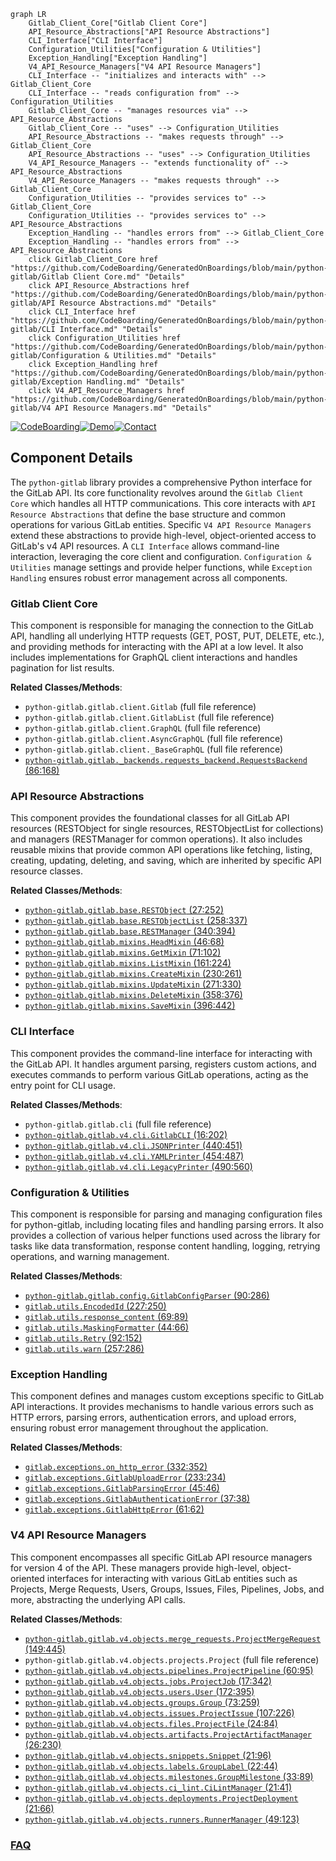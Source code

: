 ```mermaid
graph LR
    Gitlab_Client_Core["Gitlab Client Core"]
    API_Resource_Abstractions["API Resource Abstractions"]
    CLI_Interface["CLI Interface"]
    Configuration_Utilities["Configuration & Utilities"]
    Exception_Handling["Exception Handling"]
    V4_API_Resource_Managers["V4 API Resource Managers"]
    CLI_Interface -- "initializes and interacts with" --> Gitlab_Client_Core
    CLI_Interface -- "reads configuration from" --> Configuration_Utilities
    Gitlab_Client_Core -- "manages resources via" --> API_Resource_Abstractions
    Gitlab_Client_Core -- "uses" --> Configuration_Utilities
    API_Resource_Abstractions -- "makes requests through" --> Gitlab_Client_Core
    API_Resource_Abstractions -- "uses" --> Configuration_Utilities
    V4_API_Resource_Managers -- "extends functionality of" --> API_Resource_Abstractions
    V4_API_Resource_Managers -- "makes requests through" --> Gitlab_Client_Core
    Configuration_Utilities -- "provides services to" --> Gitlab_Client_Core
    Configuration_Utilities -- "provides services to" --> API_Resource_Abstractions
    Exception_Handling -- "handles errors from" --> Gitlab_Client_Core
    Exception_Handling -- "handles errors from" --> API_Resource_Abstractions
    click Gitlab_Client_Core href "https://github.com/CodeBoarding/GeneratedOnBoardings/blob/main/python-gitlab/Gitlab Client Core.md" "Details"
    click API_Resource_Abstractions href "https://github.com/CodeBoarding/GeneratedOnBoardings/blob/main/python-gitlab/API Resource Abstractions.md" "Details"
    click CLI_Interface href "https://github.com/CodeBoarding/GeneratedOnBoardings/blob/main/python-gitlab/CLI Interface.md" "Details"
    click Configuration_Utilities href "https://github.com/CodeBoarding/GeneratedOnBoardings/blob/main/python-gitlab/Configuration & Utilities.md" "Details"
    click Exception_Handling href "https://github.com/CodeBoarding/GeneratedOnBoardings/blob/main/python-gitlab/Exception Handling.md" "Details"
    click V4_API_Resource_Managers href "https://github.com/CodeBoarding/GeneratedOnBoardings/blob/main/python-gitlab/V4 API Resource Managers.md" "Details"
```
[![CodeBoarding](https://img.shields.io/badge/Generated%20by-CodeBoarding-9cf?style=flat-square)](https://github.com/CodeBoarding/CodeBoarding)[![Demo](https://img.shields.io/badge/Try%20our-Demo-blue?style=flat-square)](https://www.codeboarding.org/demo)[![Contact](https://img.shields.io/badge/Contact%20us%20-%20contact@codeboarding.org-lightgrey?style=flat-square)](mailto:contact@codeboarding.org)

## Component Details

The `python-gitlab` library provides a comprehensive Python interface for the GitLab API. Its core functionality revolves around the `Gitlab Client Core` which handles all HTTP communications. This core interacts with `API Resource Abstractions` that define the base structure and common operations for various GitLab entities. Specific `V4 API Resource Managers` extend these abstractions to provide high-level, object-oriented access to GitLab's v4 API resources. A `CLI Interface` allows command-line interaction, leveraging the core client and configuration. `Configuration & Utilities` manage settings and provide helper functions, while `Exception Handling` ensures robust error management across all components.

### Gitlab Client Core
This component is responsible for managing the connection to the GitLab API, handling all underlying HTTP requests (GET, POST, PUT, DELETE, etc.), and providing methods for interacting with the API at a low level. It also includes implementations for GraphQL client interactions and handles pagination for list results.


**Related Classes/Methods**:

- `python-gitlab.gitlab.client.Gitlab` (full file reference)
- `python-gitlab.gitlab.client.GitlabList` (full file reference)
- `python-gitlab.gitlab.client.GraphQL` (full file reference)
- `python-gitlab.gitlab.client.AsyncGraphQL` (full file reference)
- `python-gitlab.gitlab.client._BaseGraphQL` (full file reference)
- <a href="https://github.com/python-gitlab/python-gitlab/blob/master/gitlab/_backends/requests_backend.py#L86-L168" target="_blank" rel="noopener noreferrer">`python-gitlab.gitlab._backends.requests_backend.RequestsBackend` (86:168)</a>


### API Resource Abstractions
This component provides the foundational classes for all GitLab API resources (RESTObject for single resources, RESTObjectList for collections) and managers (RESTManager for common operations). It also includes reusable mixins that provide common API operations like fetching, listing, creating, updating, deleting, and saving, which are inherited by specific API resource classes.


**Related Classes/Methods**:

- <a href="https://github.com/python-gitlab/python-gitlab/blob/master/gitlab/base.py#L27-L252" target="_blank" rel="noopener noreferrer">`python-gitlab.gitlab.base.RESTObject` (27:252)</a>
- <a href="https://github.com/python-gitlab/python-gitlab/blob/master/gitlab/base.py#L258-L337" target="_blank" rel="noopener noreferrer">`python-gitlab.gitlab.base.RESTObjectList` (258:337)</a>
- <a href="https://github.com/python-gitlab/python-gitlab/blob/master/gitlab/base.py#L340-L394" target="_blank" rel="noopener noreferrer">`python-gitlab.gitlab.base.RESTManager` (340:394)</a>
- <a href="https://github.com/python-gitlab/python-gitlab/blob/master/gitlab/mixins.py#L46-L68" target="_blank" rel="noopener noreferrer">`python-gitlab.gitlab.mixins.HeadMixin` (46:68)</a>
- <a href="https://github.com/python-gitlab/python-gitlab/blob/master/gitlab/mixins.py#L71-L102" target="_blank" rel="noopener noreferrer">`python-gitlab.gitlab.mixins.GetMixin` (71:102)</a>
- <a href="https://github.com/python-gitlab/python-gitlab/blob/master/gitlab/mixins.py#L161-L224" target="_blank" rel="noopener noreferrer">`python-gitlab.gitlab.mixins.ListMixin` (161:224)</a>
- <a href="https://github.com/python-gitlab/python-gitlab/blob/master/gitlab/mixins.py#L230-L261" target="_blank" rel="noopener noreferrer">`python-gitlab.gitlab.mixins.CreateMixin` (230:261)</a>
- <a href="https://github.com/python-gitlab/python-gitlab/blob/master/gitlab/mixins.py#L271-L330" target="_blank" rel="noopener noreferrer">`python-gitlab.gitlab.mixins.UpdateMixin` (271:330)</a>
- <a href="https://github.com/python-gitlab/python-gitlab/blob/master/gitlab/mixins.py#L358-L376" target="_blank" rel="noopener noreferrer">`python-gitlab.gitlab.mixins.DeleteMixin` (358:376)</a>
- <a href="https://github.com/python-gitlab/python-gitlab/blob/master/gitlab/mixins.py#L396-L442" target="_blank" rel="noopener noreferrer">`python-gitlab.gitlab.mixins.SaveMixin` (396:442)</a>


### CLI Interface
This component provides the command-line interface for interacting with the GitLab API. It handles argument parsing, registers custom actions, and executes commands to perform various GitLab operations, acting as the entry point for CLI usage.


**Related Classes/Methods**:

- `python-gitlab.gitlab.cli` (full file reference)
- <a href="https://github.com/python-gitlab/python-gitlab/blob/master/gitlab/v4/cli.py#L16-L202" target="_blank" rel="noopener noreferrer">`python-gitlab.gitlab.v4.cli.GitlabCLI` (16:202)</a>
- <a href="https://github.com/python-gitlab/python-gitlab/blob/master/gitlab/v4/cli.py#L440-L451" target="_blank" rel="noopener noreferrer">`python-gitlab.gitlab.v4.cli.JSONPrinter` (440:451)</a>
- <a href="https://github.com/python-gitlab/python-gitlab/blob/master/gitlab/v4/cli.py#L454-L487" target="_blank" rel="noopener noreferrer">`python-gitlab.gitlab.v4.cli.YAMLPrinter` (454:487)</a>
- <a href="https://github.com/python-gitlab/python-gitlab/blob/master/gitlab/v4/cli.py#L490-L560" target="_blank" rel="noopener noreferrer">`python-gitlab.gitlab.v4.cli.LegacyPrinter` (490:560)</a>


### Configuration & Utilities
This component is responsible for parsing and managing configuration files for python-gitlab, including locating files and handling parsing errors. It also provides a collection of various helper functions used across the library for tasks like data transformation, response content handling, logging, retrying operations, and warning management.


**Related Classes/Methods**:

- <a href="https://github.com/python-gitlab/python-gitlab/blob/master/gitlab/config.py#L90-L286" target="_blank" rel="noopener noreferrer">`python-gitlab.gitlab.config.GitlabConfigParser` (90:286)</a>
- <a href="https://github.com/python-gitlab/python-gitlab/blob/master/gitlab/utils.py#L227-L250" target="_blank" rel="noopener noreferrer">`gitlab.utils.EncodedId` (227:250)</a>
- <a href="https://github.com/python-gitlab/python-gitlab/blob/master/gitlab/utils.py#L69-L89" target="_blank" rel="noopener noreferrer">`gitlab.utils.response_content` (69:89)</a>
- <a href="https://github.com/python-gitlab/python-gitlab/blob/master/gitlab/utils.py#L44-L66" target="_blank" rel="noopener noreferrer">`gitlab.utils.MaskingFormatter` (44:66)</a>
- <a href="https://github.com/python-gitlab/python-gitlab/blob/master/gitlab/utils.py#L92-L152" target="_blank" rel="noopener noreferrer">`gitlab.utils.Retry` (92:152)</a>
- <a href="https://github.com/python-gitlab/python-gitlab/blob/master/gitlab/utils.py#L257-L286" target="_blank" rel="noopener noreferrer">`gitlab.utils.warn` (257:286)</a>


### Exception Handling
This component defines and manages custom exceptions specific to GitLab API interactions. It provides mechanisms to handle various errors such as HTTP errors, parsing errors, authentication errors, and upload errors, ensuring robust error management throughout the application.


**Related Classes/Methods**:

- <a href="https://github.com/python-gitlab/python-gitlab/blob/master/gitlab/exceptions.py#L332-L352" target="_blank" rel="noopener noreferrer">`gitlab.exceptions.on_http_error` (332:352)</a>
- <a href="https://github.com/python-gitlab/python-gitlab/blob/master/gitlab/exceptions.py#L233-L234" target="_blank" rel="noopener noreferrer">`gitlab.exceptions.GitlabUploadError` (233:234)</a>
- <a href="https://github.com/python-gitlab/python-gitlab/blob/master/gitlab/exceptions.py#L45-L46" target="_blank" rel="noopener noreferrer">`gitlab.exceptions.GitlabParsingError` (45:46)</a>
- <a href="https://github.com/python-gitlab/python-gitlab/blob/master/gitlab/exceptions.py#L37-L38" target="_blank" rel="noopener noreferrer">`gitlab.exceptions.GitlabAuthenticationError` (37:38)</a>
- <a href="https://github.com/python-gitlab/python-gitlab/blob/master/gitlab/exceptions.py#L61-L62" target="_blank" rel="noopener noreferrer">`gitlab.exceptions.GitlabHttpError` (61:62)</a>


### V4 API Resource Managers
This component encompasses all specific GitLab API resource managers for version 4 of the API. These managers provide high-level, object-oriented interfaces for interacting with various GitLab entities such as Projects, Merge Requests, Users, Groups, Issues, Files, Pipelines, Jobs, and more, abstracting the underlying API calls.


**Related Classes/Methods**:

- <a href="https://github.com/python-gitlab/python-gitlab/blob/master/gitlab/v4/objects/merge_requests.py#L149-L445" target="_blank" rel="noopener noreferrer">`python-gitlab.gitlab.v4.objects.merge_requests.ProjectMergeRequest` (149:445)</a>
- `python-gitlab.gitlab.v4.objects.projects.Project` (full file reference)
- <a href="https://github.com/python-gitlab/python-gitlab/blob/master/gitlab/v4/objects/pipelines.py#L60-L95" target="_blank" rel="noopener noreferrer">`python-gitlab.gitlab.v4.objects.pipelines.ProjectPipeline` (60:95)</a>
- <a href="https://github.com/python-gitlab/python-gitlab/blob/master/gitlab/v4/objects/jobs.py#L17-L342" target="_blank" rel="noopener noreferrer">`python-gitlab.gitlab.v4.objects.jobs.ProjectJob` (17:342)</a>
- <a href="https://github.com/python-gitlab/python-gitlab/blob/master/gitlab/v4/objects/users.py#L172-L395" target="_blank" rel="noopener noreferrer">`python-gitlab.gitlab.v4.objects.users.User` (172:395)</a>
- <a href="https://github.com/python-gitlab/python-gitlab/blob/master/gitlab/v4/objects/groups.py#L73-L259" target="_blank" rel="noopener noreferrer">`python-gitlab.gitlab.v4.objects.groups.Group` (73:259)</a>
- <a href="https://github.com/python-gitlab/python-gitlab/blob/master/gitlab/v4/objects/issues.py#L107-L226" target="_blank" rel="noopener noreferrer">`python-gitlab.gitlab.v4.objects.issues.ProjectIssue` (107:226)</a>
- <a href="https://github.com/python-gitlab/python-gitlab/blob/master/gitlab/v4/objects/files.py#L24-L84" target="_blank" rel="noopener noreferrer">`python-gitlab.gitlab.v4.objects.files.ProjectFile` (24:84)</a>
- <a href="https://github.com/python-gitlab/python-gitlab/blob/master/gitlab/v4/objects/artifacts.py#L26-L230" target="_blank" rel="noopener noreferrer">`python-gitlab.gitlab.v4.objects.artifacts.ProjectArtifactManager` (26:230)</a>
- <a href="https://github.com/python-gitlab/python-gitlab/blob/master/gitlab/v4/objects/snippets.py#L21-L96" target="_blank" rel="noopener noreferrer">`python-gitlab.gitlab.v4.objects.snippets.Snippet` (21:96)</a>
- <a href="https://github.com/python-gitlab/python-gitlab/blob/master/gitlab/v4/objects/labels.py#L22-L44" target="_blank" rel="noopener noreferrer">`python-gitlab.gitlab.v4.objects.labels.GroupLabel` (22:44)</a>
- <a href="https://github.com/python-gitlab/python-gitlab/blob/master/gitlab/v4/objects/milestones.py#L33-L89" target="_blank" rel="noopener noreferrer">`python-gitlab.gitlab.v4.objects.milestones.GroupMilestone` (33:89)</a>
- <a href="https://github.com/python-gitlab/python-gitlab/blob/master/gitlab/v4/objects/ci_lint.py#L21-L41" target="_blank" rel="noopener noreferrer">`python-gitlab.gitlab.v4.objects.ci_lint.CiLintManager` (21:41)</a>
- <a href="https://github.com/python-gitlab/python-gitlab/blob/master/gitlab/v4/objects/deployments.py#L21-L66" target="_blank" rel="noopener noreferrer">`python-gitlab.gitlab.v4.objects.deployments.ProjectDeployment` (21:66)</a>
- <a href="https://github.com/python-gitlab/python-gitlab/blob/master/gitlab/v4/objects/runners.py#L49-L123" target="_blank" rel="noopener noreferrer">`python-gitlab.gitlab.v4.objects.runners.RunnerManager` (49:123)</a>




### [FAQ](https://github.com/CodeBoarding/GeneratedOnBoardings/tree/main?tab=readme-ov-file#faq)